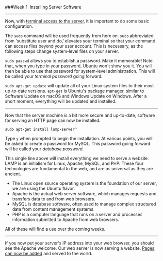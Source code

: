 ###Week 1: Installing Server Software

-----

Now, with [terminal access to the server](serveraccess.md), it is important to do some basic configuration.

The `sudo` command will be used frequently from here on. `sudo` abbreviated from 'substitute user and do,' elevates your terminal so that your command can access files beyond your user account. This is necessary, as the following steps change system-level files on your server.

`sudo passwd` allows you to establish a password. Make it memorable! Note that, when you type in your password, Ubuntu won't show you it. You will then be able to use that password for system-level administration. This will be called your *terminal password* going forward.

`sudo apt-get update` will update all of your Linux system files to their most up-to-date versions. `apt-get` is Ubuntu's package manager, similar to Software Update on macOS and Windows Update on Windows. After a short moment, everything will be updated and installed.

-----

Now that the server machine is a bit more secure and up-to-date, software for serving an HTTP page can now be installed.

`sudo apt-get install lamp-server^`

Type `y` when prompted to begin the installation. At various points, you will be asked to create a password for MySQL. This password going forward will be called your *database password*.

This single line above will install everything we need to serve a website. LAMP is an initialism for Linux, Apache, MySQL, and PHP. These four technologies are fundamental to the web, and are as universal as they are ancient.

- The Linux open source operating system is the foundation of our server, we are using the Ubuntu flavor.
- Apache is the actual web server software, which manages requests and transfers data to and from web browsers.
- MySQL is database software, often used to manage complex structured data from content management systems.
- PHP is a computer language that runs on a server and processes information submitted to Apache from web browsers.

All of these will find a use over the coming weeks.

-----

If you now put your server's IP address into your web browser, you should see the Apache welcome. Our web server is now serving a website. [Pages can now be added](addpage.md) and served to the world.

